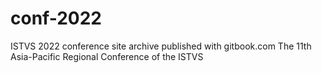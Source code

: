 # conf-2022
ISTVS 2022 conference site archive published with gitbook.com
The 11th Asia-Pacific Regional Conference of the ISTVS
